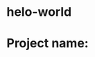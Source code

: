 # helo-world

# Project name:
<!-- Chocolate Wanted: getting what at NYUAD

Project Description:
The aim of the project was to build a website that would host the 30FF video and enhance the experience of watching the video. It was intended that the website would contain additional information about the video, such as details about the actors, director and main message, so that the viewer could engage deeper with the main element – the video.

The idea behind the layout and arrangement of the different pieces of information was to first spark the viewer’s interest to watch the video. By putting the project description, reviews and behind the scenes pictures first, I attempted to make the first page of the website to function as a commercial for the video. Getting the viewer to watch the video requires some persuasion: I wanted the viewer to build-up suspense and interest as he/she scrolls through the page. Firstly, the viewer would form his own impression by reading the main details. Secondly, the review section and the positive opinions of others would hopefully motivate further to click on the video. Third, the formed impression would additionally be complemented by some visual information about the main element. Lastly, the ticket button would take the viewer to another page, where he/she was able to see the video without distractions.

The design of the website was chosen to compliment the idea of arousing curiosity and sparking viewer’s interest. The dark theme was chosen to aid in building up suspense. Shades of dark blue were chosen to aid in creating the darker theme, but at the same time to make the viewer feel calm and serene, since blue is often associated with feelings of peacefulness, security and calmness. 


Evaluation:
Overall, I consider my project to be successful. As someone who has not coded previously at all, I was pleasantly surprised how the website turned out. 

I believe I was able to design the website according to my goal of sparking viewer’s interest first and stay consistent. Personally, I really liked the “Claim your Movie Ticket” section and the button; I feel like it reflects my primary aim and is a nice conclusion of the main page. Additionally, I enjoyed the animated part of the website, such as the lighting-up of the boxes, buttons, and the “lights-off” function surrounding the video.

Nevertheless, I think that the coding part could have been a little cleaner and clearer. It is especially vivid in the positioning of different elements, as I often ended up using measuring in pixels rather than choosing alternative methods that would allow me to better center the different boxes and make them stay relatively the same on other types of screens. Also, the slideshow element does not fully function as I intended it too, the viewer must press on the dots for the slides to appear. If I was to develop this website further, I would invest more time into correct positioning of the elements, solve the slideshow issue and add a footer with contact information, since, looking back, I feel like it is one of the main features that is missing.  -->


